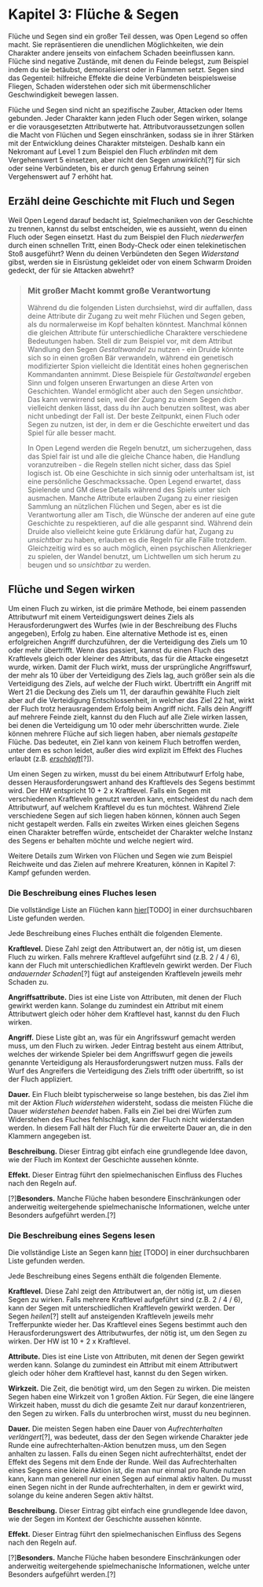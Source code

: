 # Kapitel 3: Flüche & Segen
Flüche und Segen sind ein großer Teil dessen, was Open Legend so offen macht. Sie repräsentieren die unendlichen Möglichkeiten, wie dein Charakter andere jenseits von einfachem Schaden beeinflussen kann. Flüche sind negative Zustände, mit denen du Feinde belegst, zum Beispiel indem du sie betäubst, demoralisierst oder in Flammen setzt. Segen sind das Gegenteil: hilfreiche Effekte die deine Verbündeten beispielsweise Fliegen, Schaden widerstehen oder sich mit übermenschlicher Geschwindigkeit bewegen lassen.

Flüche und Segen sind nicht an spezifische Zauber, Attacken oder Items gebunden. Jeder Charakter kann jeden Fluch oder Segen wirken, solange er die vorausgesetzten Attributwerte hat. Attributvoraussetzungen sollen die Macht von Flüchen und Segen einschränken, sodass sie in ihrer Stärken mit der Entwicklung deines Charakter mitsteigen. Deshalb kann ein Nekromant auf Level 1 zum Beispiel den Fluch *erblinden* mit dem Vergehenswert 5 einsetzen, aber nicht den Segen *unwirklich*[?] für sich oder seine Verbündeten, bis er durch genug Erfahrung seinen Vergehenswert auf 7 erhöht hat.
## Erzähl deine Geschichte mit Fluch und Segen
Weil Open Legend darauf bedacht ist, Spielmechaniken von der Geschichte zu trennen, kannst du selbst entscheiden, wie es aussieht, wenn du einen Fluch oder Segen einsetzt. Hast du zum Beispiel den Fluch *niederwerfen* durch einen schnellen Tritt, einen Body-Check oder einen telekinetischen Stoß ausgeführt? Wenn du deinen Verbündeten den Segen *Widerstand* gibst, werden sie in Eisrüstung gekleidet oder von einem Schwarm Droiden gedeckt, der für sie Attacken abwehrt?

> ### Mit großer Macht kommt große Verantwortung
> Während du die folgenden Listen durchsiehst, wird dir auffallen, dass deine Attribute dir Zugang zu weit mehr Flüchen und Segen geben, als du normalerweise im Kopf behalten könntest. Manchmal können die gleichen Attribute für unterschiedliche Charaktere verschiedene Bedeutungen haben. Stell dir zum Beispiel vor, mit dem Attribut Wandlung den Segen *Gestaltwandel* zu nutzen - ein Druide könnte sich so in einen großen Bär verwandeln, während ein genetisch modifizierter Spion vielleicht die Identität eines hohen gegnerischen Kommandanten annimmt. Diese Beispiele für *Gestaltwandel* ergeben Sinn und folgen unseren Erwartungen an diese Arten von Geschichten. Wandel ermöglicht aber auch den Segen *unsichtbar*. Das kann verwirrend sein, weil der Zugang zu einem Segen dich vielleicht denken lässt, dass du ihn auch benutzen solltest, was aber nicht unbedingt der Fall ist. Der beste Zeitpunkt, einen Fluch oder Segen zu nutzen, ist der, in dem er die Geschichte erweitert und das Spiel für alle besser macht.
> 
> In Open Legend werden die Regeln benutzt, um sicherzugehen, dass das Spiel fair ist und alle die gleiche Chance haben, die Handlung voranzutreiben - die Regeln stellen nicht sicher, dass das Spiel logisch ist. Ob eine Geschichte in sich sinnig oder unterhaltsam ist, ist eine persönliche Geschmackssache. Open Legend erwartet, dass Spielende und GM diese Details während des Spiels unter sich ausmachen. Manche Attribute erlauben Zugang zu einer riesigen Sammlung an nützlichen Flüchen und Segen, aber es ist die Verantwortung aller am Tisch, die Wünsche der anderen auf eine gute Geschichte zu respektieren, auf die alle gespannt sind. Während dein Druide also vielleicht keine gute Erklärung dafür hat, Zugang zu *unsichtbar* zu haben, erlauben es die Regeln für alle Fälle trotzdem. Gleichzeitig wird es so auch möglich, einen psychischen Alienkrieger zu spielen, der Wandel benutzt, um Lichtwellen um sich herum zu beugen und so *unsichtbar* zu werden.

## Flüche und Segen wirken
Um einen Fluch zu wirken, ist die primäre Methode, bei einem passenden Attributwurf mit einem Verteidigungswert deines Ziels als Herausforderungwert des Wurfes (wie in der Beschreibung des Fluchs angegeben), Erfolg zu haben. Eine alternative Methode ist es, einen erfolgreichen Angriff durchzuführen, der die Verteidigung des Ziels um 10 oder mehr übertrifft. Wenn das passiert, kannst du einen Fluch des Kraftlevels gleich oder kleiner des Attributs, das für die Attacke eingesetzt wurde, wirken. Damit der Fluch wirkt, muss der ursprüngliche Angriffswurf, der mehr als 10 über der Verteidigung des Ziels lag, auch größer sein als die Verteidigung des Ziels, auf welche der Fluch wirkt. Übertrifft ein Angriff mit Wert 21 die Deckung des Ziels um 11, der daraufhin gewählte Fluch zielt aber auf die Verteidigung Entschlossenheit, in welcher das Ziel 22 hat, wirkt der Fluch trotz herausragendem Erfolg beim Angriff nicht. Falls dein Angriff auf mehrere Feinde zielt, kannst du den Fluch auf alle Ziele wirken lassen, bei denen die Verteidigung um 10 oder mehr überschritten wurde. Ziele können mehrere Flüche auf sich liegen haben, aber niemals *gestapelte* Flüche. Das bedeutet, ein Ziel kann von keinem Fluch betroffen werden, unter dem es schon leidet, außer dies wird explizit im Effekt des Fluches erlaubt (z.B. [*erschöpft*](http://www.openlegendrpg.com/banes/fatigued)[?]).

Um einen Segen zu wirken, musst du bei einem Attributwurf Erfolg habe, dessen Herausforderungswert anhand des Kraftlevels des Segens bestimmt wird. Der HW entspricht 10 + 2 x Kraftlevel. Falls ein Segen mit verschiedenen Kraftleveln genutzt werden kann, entscheidest du nach dem Attributwurf, auf welchem Kraftlevel du es tun möchtest. Während Ziele verschiedene Segen auf sich liegen haben können, können auch Segen nicht gestapelt werden. Falls ein zweites Wirken eines gleichen Segens einen Charakter betreffen würde, entscheidet der Charakter welche Instanz des Segens er behalten möchte und welche negiert wird. 

Weitere Details zum Wirken von Flüchen und Segen wie zum Beispiel Reichweite und das Zielen auf mehrere Kreaturen, können in Kapitel 7: Kampf gefunden werden.
### Die Beschreibung eines Fluches lesen
Die vollständige Liste an Flüchen kann [hier](http://openlegendrpg.com/banes)[TODO] in einer durchsuchbaren Liste gefunden werden.

Jede Beschreibung eines Fluches enthält die folgenden Elemente.

**Kraftlevel.** Diese Zahl zeigt den Attributwert an, der nötig ist, um diesen Fluch zu wirken. Falls mehrere Kraftlevel aufgeführt sind (z.B. 2 / 4 / 6), kann der Fluch mit unterschiedlichen Kraftleveln gewirkt werden. Der Fluch *andauernder Schaden*[?] fügt auf ansteigenden Kraftleveln jeweils mehr Schaden zu.

**Angriffsattribute.** Dies ist eine Liste von Attributen, mit denen der Fluch gewirkt werden kann. Solange du zumindest ein Attribut mit einem Attributwert gleich oder höher dem Kraftlevel hast, kannst du den Fluch wirken.

**Angriff.** Diese Liste gibt an, was für ein Angrifsswurf gemacht werden muss, um den Fluch zu wirken. Jeder Eintrag besteht aus einem Attribut, welches der wirkende Spieler bei dem Angriffswurf gegen die jeweils genannte Verteidigung als Herausforderungswert nutzen muss. Falls der Wurf des Angreifers die Verteidigung des Ziels trifft oder übertrifft, so ist der Fluch appliziert.

**Dauer.** Ein Fluch bleibt typischerweise so lange bestehen, bis das Ziel ihm mit der Aktion *Fluch widerstehen* widersteht, sodass die meisten Flüche die Dauer *widerstehen beendet* haben. Falls ein Ziel bei drei Würfen zum Widerstehen des Fluches fehlschlägt, kann der Fluch nicht widerstanden werden. In diesem Fall hält der Fluch für die erweiterte Dauer an, die in den Klammern angegeben ist.

**Beschreibung.** Dieser Eintrag gibt einfach eine grundlegende Idee davon, wie der Fluch im Kontext der Geschichte aussehen könnte.

**Effekt.** Dieser Eintrag führt den spielmechanischen Einfluss des Fluches nach den Regeln auf.

[?]**Besonders.** Manche Flüche haben besondere Einschränkungen oder anderweitig weitergehende spielmechanische Informationen, welche unter Besonders aufgeführt werden.[?]
### Die Beschreibung eines Segens lesen
Die vollständige Liste an Segen kann [hier](http://openlegendrpg.com/boons) [TODO] in einer durchsuchbaren Liste gefunden werden.

Jede Beschreibung eines Segens enthält die folgenden Elemente.

**Kraftlevel.** Diese Zahl zeigt den Attributwert an, der nötig ist, um diesen Segen zu wirken. Falls mehrere Kraftlevel aufgeführt sind (z.B. 2 / 4 / 6), kann der Segen mit unterschiedlichen Kraftleveln gewirkt werden. Der Segen *heilen*[?] stellt auf ansteigenden Kraftleveln jeweils mehr Trefferpunkte wieder her. Das Kraftlevel eines Segens bestimmt auch den Herausforderungswert des Attributwurfes, der nötig ist, um den Segen zu wirken. Der HW ist 10 + 2 x Kraftlevel.

**Attribute.** Dies ist eine Liste von Attributen, mit denen der Segen gewirkt werden kann. Solange du zumindest ein Attribut mit einem Attributwert gleich oder höher dem Kraftlevel hast, kannst du den Segen wirken.

**Wirkzeit.** Die Zeit, die benötigt wird, um den Segen zu wirken. Die meisten Segen haben eine Wirkzeit von 1 großen Aktion. Für Segen, die eine längere Wirkzeit haben, musst du dich die gesamte Zeit nur darauf konzentrieren, den Segen zu wirken. Falls du unterbrochen wirst, musst du neu beginnen.

**Dauer.** Die meisten Segen haben eine Dauer von *Aufrechterhalten verlängert*[?], was bedeutet, dass der den Segen wirkende Charakter jede Runde eine aufrechterhalten-Aktion benutzen muss, um den Segen anhalten zu lassen. Falls du einen Segen nicht aufrechterhältst, endet der Effekt des Segens mit dem Ende der Runde. Weil das Aufrechterhalten eines Segens eine kleine Aktion ist, die man nur einmal pro Runde nutzen kann, kann man generell nur einen Segen auf einmal aktiv halten. Du musst einen Segen nicht in der Runde aufrechterhalten, in dem er gewirkt wird, solange du keine anderen Segen aktiv hältst.

**Beschreibung.** Dieser Eintrag gibt einfach eine grundlegende Idee davon, wie der Segen im Kontext der Geschichte aussehen könnte.

**Effekt.** Dieser Eintrag führt den spielmechanischen Einfluss des Segens nach den Regeln auf.

[?]**Besonders.** Manche Flüche haben besondere Einschränkungen oder anderweitig weitergehende spielmechanische Informationen, welche unter Besonders aufgeführt werden.[?]